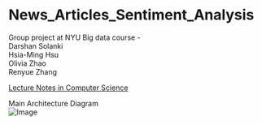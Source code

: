 # News_Articles_Sentiment_Analysis
Group project at NYU Big data course -  
Darshan Solanki  
Hsia-Ming Hsu  
Olivia Zhao  
Renyue Zhang  

[Lecture Notes in Computer Science](http://doi-org-443.webvpn.fjmu.edu.cn/10.1007/978-3-030-50353-6_21)  
  
Main Architecture Diagram  
![Image](https://github.com/hmh371/News_Articles_Sentiment_Analysis/blob/main/report/data_flow.png)
